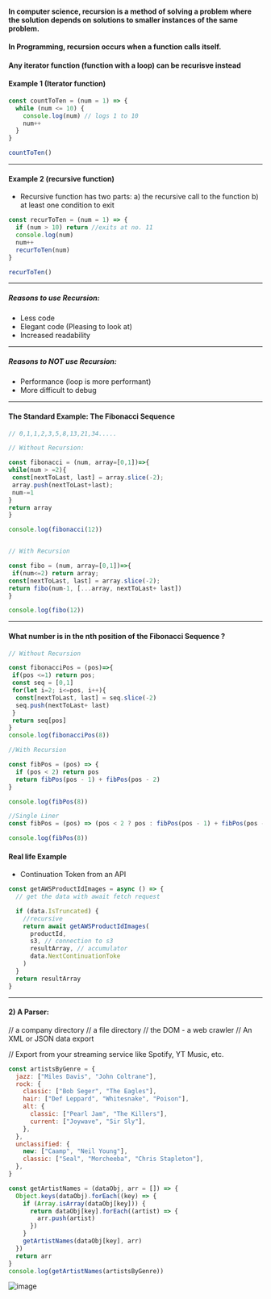 #### In computer science, recursion is a method of solving a problem where the solution depends on solutions to smaller instances of the same problem.

#### In Programming, recursion occurs when a function calls itself.

#### Any iterator function (function with a loop) can be recurisve instead

#### Example 1 (Iterator function)

```js
const countToTen = (num = 1) => {
  while (num <= 10) {
    console.log(num) // logs 1 to 10
    num++
  }
}

countToTen()
```

---

#### Example 2 (recursive function)

- Recursive function has two parts:
  a) the recursive call to the function
  b) at least one condition to exit

```js
const recurToTen = (num = 1) => {
  if (num > 10) return //exits at no. 11
  console.log(num)
  num++
  recurToTen(num)
}

recurToTen()
```

---

##### Reasons to use Recursion:

- Less code
- Elegant code (Pleasing to look at)
- Increased readability

---

##### Reasons to NOT use Recursion:

- Performance (loop is more performant)
- More difficult to debug

---

#### The Standard Example: The Fibonacci Sequence

```js
// 0,1,1,2,3,5,8,13,21,34.....

// Without Recursion:

const fibonacci = (num, array=[0,1])=>{
while(num > =2){
 const[nextToLast, last] = array.slice(-2);
 array.push(nextToLast+last);
 num-=1
}
return array
}

console.log(fibonacci(12))


// With Recursion

const fibo = (num, array=[0,1])=>{
 if(num<=2) return array;
const[nextToLast, last] = array.slice(-2);
return fibo(num-1, [...array, nextToLast+ last])
}

console.log(fibo(12))
```

---

#### What number is in the nth position of the Fibonacci Sequence ?

```js
// Without Recursion

const fibonacciPos = (pos)=>{
 if(pos <=1) return pos;
 const seq = [0,1]
 for(let i=2; i<=pos, i++){
  const[nextToLast, last] = seq.slice(-2)
  seq.push(nextToLast+ last)
 }
 return seq[pos]
}
console.log(fibonacciPos(8))
```

```js
//With Recursion

const fibPos = (pos) => {
  if (pos < 2) return pos
  return fibPos(pos - 1) + fibPos(pos - 2)
}

console.log(fibPos(8))
```

```js
//Single Liner
const fibPos = (pos) => (pos < 2 ? pos : fibPos(pos - 1) + fibPos(pos - 2))

console.log(fibPos(8))
```

#### Real life Example

- Continuation Token from an API

```js
const getAWSProductIdImages = async () => {
  // get the data with await fetch request

  if (data.IsTruncated) {
    //recursive
    return await getAWSProductIdImages(
      productId,
      s3, // connection to s3
      resultArray, // accumulator
      data.NextContinuationToke
    )
  }
  return resultArray
}
```

---

#### 2) A Parser:

// a company directory
// a file directory
// the DOM - a web crawler
// An XML or JSON data export

// Export from your streaming service like Spotify, YT Music, etc.

```js
const artistsByGenre = {
  jazz: ["Miles Davis", "John Coltrane"],
  rock: {
    classic: ["Bob Seger", "The Eagles"],
    hair: ["Def Leppard", "Whitesnake", "Poison"],
    alt: {
      classic: ["Pearl Jam", "The Killers"],
      current: ["Joywave", "Sir Sly"],
    },
  },
  unclassified: {
    new: ["Caamp", "Neil Young"],
    classic: ["Seal", "Morcheeba", "Chris Stapleton"],
  },
}
```

```js
const getArtistNames = (dataObj, arr = []) => {
  Object.keys(dataObj).forEach((key) => {
    if (Array.isArray(dataObj[key])) {
      return dataObj[key].forEach((artist) => {
        arr.push(artist)
      })
    }
    getArtistNames(dataObj[key], arr)
  })
  return arr
}
console.log(getArtistNames(artistsByGenre))
```

![image](https://user-images.githubusercontent.com/42731246/217074495-2a52704a-f358-4923-9db9-f105f58cd9fe.png)
